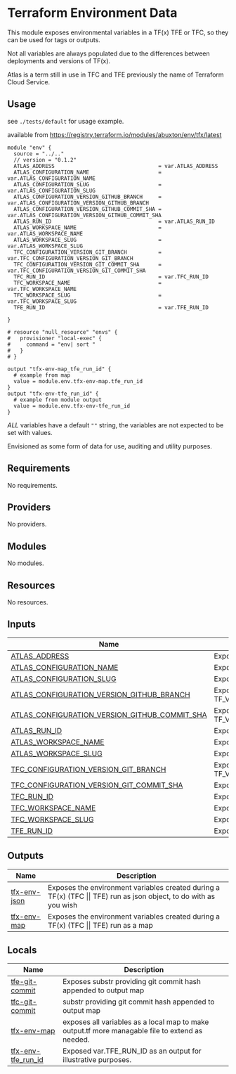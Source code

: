 # Terraform Environment Data

This module exposes environmental variables in a TF(x) TFE or TFC, so they can be used for tags or outputs.

Not all variables are always populated due to the differences between deployments and versions of TF(x).

Atlas is a term still in use in TFC and TFE previously the name of Terraform Cloud Service.

## Usage
see `./tests/default` for usage example.

available from <https://registry.terraform.io/modules/abuxton/env/tfx/latest>

``` HCL
module "env" {
  source = "../.."
  // version = "0.1.2"
  ATLAS_ADDRESS                                 = var.ATLAS_ADDRESS
  ATLAS_CONFIGURATION_NAME                      = var.ATLAS_CONFIGURATION_NAME
  ATLAS_CONFIGURATION_SLUG                      = var.ATLAS_CONFIGURATION_SLUG
  ATLAS_CONFIGURATION_VERSION_GITHUB_BRANCH     = var.ATLAS_CONFIGURATION_VERSION_GITHUB_BRANCH
  ATLAS_CONFIGURATION_VERSION_GITHUB_COMMIT_SHA = var.ATLAS_CONFIGURATION_VERSION_GITHUB_COMMIT_SHA
  ATLAS_RUN_ID                                  = var.ATLAS_RUN_ID
  ATLAS_WORKSPACE_NAME                          = var.ATLAS_WORKSPACE_NAME
  ATLAS_WORKSPACE_SLUG                          = var.ATLAS_WORKSPACE_SLUG
  TFC_CONFIGURATION_VERSION_GIT_BRANCH          = var.TFC_CONFIGURATION_VERSION_GIT_BRANCH
  TFC_CONFIGURATION_VERSION_GIT_COMMIT_SHA      = var.TFC_CONFIGURATION_VERSION_GIT_COMMIT_SHA
  TFC_RUN_ID                                    = var.TFC_RUN_ID
  TFC_WORKSPACE_NAME                            = var.TFC_WORKSPACE_NAME
  TFC_WORKSPACE_SLUG                            = var.TFC_WORKSPACE_SLUG
  TFE_RUN_ID                                    = var.TFE_RUN_ID

}

# resource "null_resource" "envs" {
#   provisioner "local-exec" {
#     command = "env| sort "
#   }
# }

output "tfx-env-map_tfe_run_id" {
  # example from map
  value = module.env.tfx-env-map.tfe_run_id
}
output "tfx-env-tfe_run_id" {
  # example from module output
  value = module.env.tfx-env-tfe_run_id
}

```

*ALL* variables have a default `""` string, the variables are not expected to be set with values.

Envisioned as some form of data for use, auditing and utility purposes.

<!-- BEGIN_TF_DOCS -->
## Requirements

No requirements.

## Providers

No providers.

## Modules

No modules.

## Resources

No resources.

## Inputs

| Name | Description | Type | Default | Required |
|------|-------------|------|---------|:--------:|
| <a name="input_ATLAS_ADDRESS"></a> [ATLAS\_ADDRESS](#input\_ATLAS\_ADDRESS) | Exposes TF\_VAR\_ATLAS\_ADDRESS=https://app.terraform.io | `string` | `""` | no |
| <a name="input_ATLAS_CONFIGURATION_NAME"></a> [ATLAS\_CONFIGURATION\_NAME](#input\_ATLAS\_CONFIGURATION\_NAME) | Exposes TF\_VAR\_ATLAS\_CONFIGURATION\_NAME=workspace | `string` | `""` | no |
| <a name="input_ATLAS_CONFIGURATION_SLUG"></a> [ATLAS\_CONFIGURATION\_SLUG](#input\_ATLAS\_CONFIGURATION\_SLUG) | Exposes TF\_VAR\_ATLAS\_CONFIGURATION\_SLUG=organization/workspace | `string` | `""` | no |
| <a name="input_ATLAS_CONFIGURATION_VERSION_GITHUB_BRANCH"></a> [ATLAS\_CONFIGURATION\_VERSION\_GITHUB\_BRANCH](#input\_ATLAS\_CONFIGURATION\_VERSION\_GITHUB\_BRANCH) | Exposes  TF\_VAR\_ATLAS\_CONFIGURATION\_VERSION\_GITHUB\_BRANCH=branchname | `string` | `""` | no |
| <a name="input_ATLAS_CONFIGURATION_VERSION_GITHUB_COMMIT_SHA"></a> [ATLAS\_CONFIGURATION\_VERSION\_GITHUB\_COMMIT\_SHA](#input\_ATLAS\_CONFIGURATION\_VERSION\_GITHUB\_COMMIT\_SHA) | Exposes TF\_VAR\_ATLAS\_CONFIGURATION\_VERSION\_GITHUB\_COMMIT\_SHA=sha | `string` | `""` | no |
| <a name="input_ATLAS_RUN_ID"></a> [ATLAS\_RUN\_ID](#input\_ATLAS\_RUN\_ID) | Exposes TF\_VAR\_ATLAS\_RUN\_ID=run-id | `string` | `""` | no |
| <a name="input_ATLAS_WORKSPACE_NAME"></a> [ATLAS\_WORKSPACE\_NAME](#input\_ATLAS\_WORKSPACE\_NAME) | Exposes  TF\_VAR\_ATLAS\_WORKSPACE\_NAME=workspace | `string` | `""` | no |
| <a name="input_ATLAS_WORKSPACE_SLUG"></a> [ATLAS\_WORKSPACE\_SLUG](#input\_ATLAS\_WORKSPACE\_SLUG) | Exposes   TF\_VAR\_ATLAS\_WORKSPACE\_SLUG=organization/workspace | `string` | `""` | no |
| <a name="input_TFC_CONFIGURATION_VERSION_GIT_BRANCH"></a> [TFC\_CONFIGURATION\_VERSION\_GIT\_BRANCH](#input\_TFC\_CONFIGURATION\_VERSION\_GIT\_BRANCH) | Exposes TF\_VAR\_TFC\_CONFIGURATION\_VERSION\_GIT\_BRANCH=branchname | `string` | `""` | no |
| <a name="input_TFC_CONFIGURATION_VERSION_GIT_COMMIT_SHA"></a> [TFC\_CONFIGURATION\_VERSION\_GIT\_COMMIT\_SHA](#input\_TFC\_CONFIGURATION\_VERSION\_GIT\_COMMIT\_SHA) | Exposes  TF\_VAR\_TFC\_CONFIGURATION\_VERSION\_GIT\_COMMIT\_SHA=sha | `string` | `""` | no |
| <a name="input_TFC_RUN_ID"></a> [TFC\_RUN\_ID](#input\_TFC\_RUN\_ID) | Exposes TF\_VAR\_TFC\_RUN\_ID=run-id | `string` | `""` | no |
| <a name="input_TFC_WORKSPACE_NAME"></a> [TFC\_WORKSPACE\_NAME](#input\_TFC\_WORKSPACE\_NAME) | Exposes TF\_VAR\_TFC\_WORKSPACE\_NAME =workspace | `string` | `""` | no |
| <a name="input_TFC_WORKSPACE_SLUG"></a> [TFC\_WORKSPACE\_SLUG](#input\_TFC\_WORKSPACE\_SLUG) | Exposes TF\_VAR\_TFC\_WORKSPACE\_SLUG = organization/workspace | `string` | `""` | no |
| <a name="input_TFE_RUN_ID"></a> [TFE\_RUN\_ID](#input\_TFE\_RUN\_ID) | Exposes TF\_VAR\_TFE\_RUN\_ID = run-id | `string` | `""` | no |

## Outputs

| Name | Description |
|------|-------------|
| <a name="output_tfx-env-json"></a> [tfx-env-json](#output\_tfx-env-json) | Exposes the environment variables created during a TF(x) (TFC \|\| TFE) run as json object, to do with as you wish |
| <a name="output_tfx-env-map"></a> [tfx-env-map](#output\_tfx-env-map) | Exposes the environment variables created during a TF(x) (TFC \|\| TFE) run as a map |
<!-- END_TF_DOCS -->

## Locals

| Name | Description |
|------|-------------|
| <a name="local_tfe-git-commit"></a> [tfe-git-commit](#local\_tfe-git-commit) | Exposes substr providing git commit hash appended to output map|
| <a name="output_tfc_git_commit"></a> [tfc-git-commit](#output\_tfc_git_commit) | substr providing git commit hash appended to output map|
| <a name="output_tfx-env-map"></a> [tfx-env-map](#output\_tfx-env-map)| exposes all variables as a local map to make output.tf more managable file to extend as needed.|
| <a name="output_tfx-env-tfe_run_id"></a> [tfx-env-tfe_run_id](#output\_tfx-env-tfe_run_id)| Exposed var.TFE_RUN_ID as an output for illustrative purposes.|
